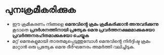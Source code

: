 # **പുനഃക്രമീകരിക്കുക**

- ഈ ക്രമീകരണം നിങ്ങളെ **മെനുവിൻ്റെ ക്രമം ക്രമീകരിക്കാൻ അനുവദിക്കുന്നു** കൂടാതെ **പ്രദർശനത്തിനായി പ്രത്യേക മെനു പ്രവർത്തനക്ഷമമാക്കുകയോ പ്രവർത്തനരഹിതമാക്കുകയോ ചെയ്യുക**
- മറ്റ് മെനുകളുമായി താരതമ്യപ്പെടുത്തുമ്പോൾ മെനുവിൻ്റെ നിർദ്ദിഷ്ട ക്രമം മാറ്റാൻ ഒരു പ്രത്യേക മെനു ദീർഘനേരം അമർത്തി വലിച്ചിടുക.